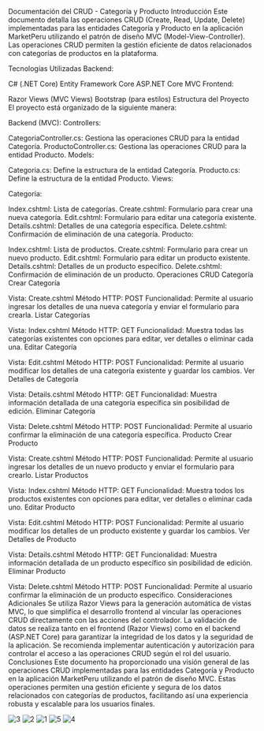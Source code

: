 Documentación del CRUD - Categoría y Producto
Introducción
Este documento detalla las operaciones CRUD (Create, Read, Update, Delete) implementadas para las entidades Categoría y Producto en la aplicación MarketPeru utilizando el patrón de diseño MVC (Model-View-Controller). Las operaciones CRUD permiten la gestión eficiente de datos relacionados con categorías de productos en la plataforma.

Tecnologías Utilizadas
Backend:

C# (.NET Core)
Entity Framework Core
ASP.NET Core MVC
Frontend:

Razor Views (MVC Views)
Bootstrap (para estilos)
Estructura del Proyecto
El proyecto está organizado de la siguiente manera:

Backend (MVC):
Controllers:

CategoriaController.cs: Gestiona las operaciones CRUD para la entidad Categoría.
ProductoController.cs: Gestiona las operaciones CRUD para la entidad Producto.
Models:

Categoria.cs: Define la estructura de la entidad Categoría.
Producto.cs: Define la estructura de la entidad Producto.
Views:

Categoría:

Index.cshtml: Lista de categorías.
Create.cshtml: Formulario para crear una nueva categoría.
Edit.cshtml: Formulario para editar una categoría existente.
Details.cshtml: Detalles de una categoría específica.
Delete.cshtml: Confirmación de eliminación de una categoría.
Producto:

Index.cshtml: Lista de productos.
Create.cshtml: Formulario para crear un nuevo producto.
Edit.cshtml: Formulario para editar un producto existente.
Details.cshtml: Detalles de un producto específico.
Delete.cshtml: Confirmación de eliminación de un producto.
Operaciones CRUD
Categoría
Crear Categoría

Vista: Create.cshtml
Método HTTP: POST
Funcionalidad: Permite al usuario ingresar los detalles de una nueva categoría y enviar el formulario para crearla.
Listar Categorías

Vista: Index.cshtml
Método HTTP: GET
Funcionalidad: Muestra todas las categorías existentes con opciones para editar, ver detalles o eliminar cada una.
Editar Categoría

Vista: Edit.cshtml
Método HTTP: POST
Funcionalidad: Permite al usuario modificar los detalles de una categoría existente y guardar los cambios.
Ver Detalles de Categoría

Vista: Details.cshtml
Método HTTP: GET
Funcionalidad: Muestra información detallada de una categoría específica sin posibilidad de edición.
Eliminar Categoría

Vista: Delete.cshtml
Método HTTP: POST
Funcionalidad: Permite al usuario confirmar la eliminación de una categoría específica.
Producto
Crear Producto

Vista: Create.cshtml
Método HTTP: POST
Funcionalidad: Permite al usuario ingresar los detalles de un nuevo producto y enviar el formulario para crearlo.
Listar Productos

Vista: Index.cshtml
Método HTTP: GET
Funcionalidad: Muestra todos los productos existentes con opciones para editar, ver detalles o eliminar cada uno.
Editar Producto

Vista: Edit.cshtml
Método HTTP: POST
Funcionalidad: Permite al usuario modificar los detalles de un producto existente y guardar los cambios.
Ver Detalles de Producto

Vista: Details.cshtml
Método HTTP: GET
Funcionalidad: Muestra información detallada de un producto específico sin posibilidad de edición.
Eliminar Producto

Vista: Delete.cshtml
Método HTTP: POST
Funcionalidad: Permite al usuario confirmar la eliminación de un producto específico.
Consideraciones Adicionales
Se utiliza Razor Views para la generación automática de vistas MVC, lo que simplifica el desarrollo frontend al vincular las operaciones CRUD directamente con las acciones del controlador.
La validación de datos se realiza tanto en el frontend (Razor Views) como en el backend (ASP.NET Core) para garantizar la integridad de los datos y la seguridad de la aplicación.
Se recomienda implementar autenticación y autorización para controlar el acceso a las operaciones CRUD según el rol del usuario.
Conclusiones
Este documento ha proporcionado una visión general de las operaciones CRUD implementadas para las entidades Categoría y Producto en la aplicación MarketPeru utilizando el patrón de diseño MVC. Estas operaciones permiten una gestión eficiente y segura de los datos relacionados con categorías de productos, facilitando así una experiencia robusta y escalable para los usuarios finales.

![3](https://github.com/DavidCondoriAguilar/AppWebAspNetFrmkTiendita/assets/103283145/28e6de17-5aca-4784-8d23-02bdceca2041)
![2](https://github.com/DavidCondoriAguilar/AppWebAspNetFrmkTiendita/assets/103283145/2aa346b1-2673-4aa5-a376-fb2431b050d1)
![1](https://github.com/DavidCondoriAguilar/AppWebAspNetFrmkTiendita/assets/103283145/cd847c89-cf72-4381-9864-181d7ae3b4d4)
![5](https://github.com/DavidCondoriAguilar/AppWebAspNetFrmkTiendita/assets/103283145/c60c7190-797a-491a-ba87-697ed3f9ae14)
![4](https://github.com/DavidCondoriAguilar/AppWebAspNetFrmkTiendita/assets/103283145/92192f49-b1e4-4198-96c7-4f93839ca425)
